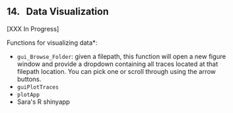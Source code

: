 ## 14. &nbsp; Data Visualization 

[XXX In Progress]

Functions for visualizing data*:
* `gui_Browse_Folder`: given a filepath, this function will open a new figure window and provide a dropdown containing all traces located at that filepath location. You can pick one or scroll through using the arrow buttons.
* `guiPlotTraces`
* `plotApp`
* Sara's R shinyapp

